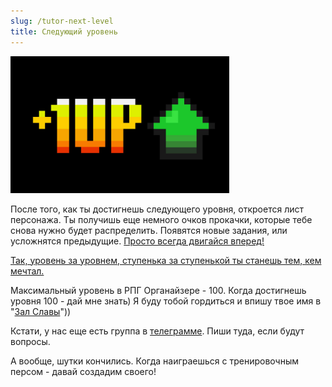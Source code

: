 ```yaml
---
slug: /tutor-next-level
title: Следующий уровень
---
```


![](../../static/img/level_up)

После того, как ты достигнешь следующего уровня, откроется лист персонажа. Ты получишь еще немного очков прокачки, которые тебе снова нужно будет распределить. Появятся новые задания, или усложнятся предыдущие. [Просто всегда двигайся вперед!](https://nerdistway.blogspot.com/2014/10/blog-post.html)

[Так, уровень за уровнем, ступенька за ступенькой ты станешь тем, кем мечтал.](https://nerdistway.blogspot.com/2017/05/blog-post_1.html)

Максимальный уровень в РПГ Органайзере - 100. Когда достигнешь уровня 100 - дай мне знать) Я буду тобой гордиться и впишу твое имя в "[Зал Славы](https://nerdistway.blogspot.com/2013/05/blog-post_91.html)"))

Кстати, у нас еще есть группа в [телеграмме](https://t.me/rpgorganizerchat). Пиши туда, если будут вопросы.

А вообще, шутки кончились. Когда наиграешься с тренировочным персом - давай создадим своего!
